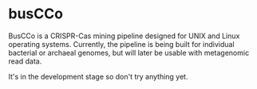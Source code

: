 # busCCo
BusCCo is a CRISPR-Cas mining pipeline designed for UNIX and Linux
operating systems. Currently, the pipeline
is being built for individual bacterial or archaeal genomes,
but will later be usable with metagenomic
read data.

It's in the development stage so don't try anything yet.
